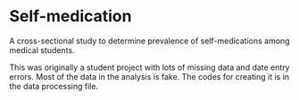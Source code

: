 # Self-medication
A cross-sectional study to determine prevalence of self-medications among medical students.

This was originally a student project with lots of missing data and date entry errors.
Most of the data in the analysis is fake.
The codes for creating it is in the data processing file.
